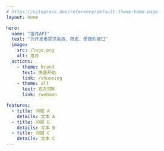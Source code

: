 ```yaml
---
# https://vitepress.dev/reference/default-theme-home-page
layout: home

hero:
  name: "落月API"
  text: "为开发者提供高效、稳定、便捷的接口"
  image:
    src: /logo.png
    alt: 落月
  actions:
    - theme: brand
      text: 快速开始
      link: /shuoming
    - theme: alt
      text: 官方SDK
      link: /webman

features:
  - title: 问题 A
    details: 文本 A
  - title: 问题 B
    details: 文本 B
  - title: 问题 C
    details: 文本 C
---
```


<script setup>
  import { useData } from 'vitepress';

  const { theme } = useData()
</script>
